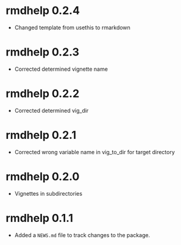 # rmdhelp 0.2.4

* Changed template from usethis to rmarkdown

# rmdhelp 0.2.3

* Corrected determined vignette name

# rmdhelp 0.2.2

* Corrected determined vig_dir

# rmdhelp 0.2.1

* Corrected wrong variable name in vig_to_dir for target directory

# rmdhelp 0.2.0

* Vignettes in subdirectories

# rmdhelp 0.1.1

* Added a `NEWS.md` file to track changes to the package.
